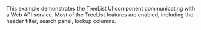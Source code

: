 This example demonstrates the TreeList UI component communicating with a&nbsp;Web API service. Most of&nbsp;the TreeList features are enabled, including the header filter, search panel, lookup columns.